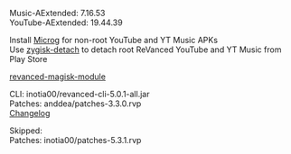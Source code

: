 Music-AExtended: 7.16.53  
YouTube-AExtended: 19.44.39  

Install [Microg](https://github.com/ReVanced/GmsCore/releases) for non-root YouTube and YT Music APKs  
Use [zygisk-detach](https://github.com/j-hc/zygisk-detach) to detach root ReVanced YouTube and YT Music from Play Store  

[revanced-magisk-module](https://github.com/j-hc/revanced-magisk-module)
  
CLI: inotia00/revanced-cli-5.0.1-all.jar  
Patches: anddea/patches-3.3.0.rvp  
[Changelog](https://github.com/anddea/revanced-patches/releases/tag/v3.3.0)  

Skipped:  
Patches: inotia00/patches-5.3.1.rvp    
